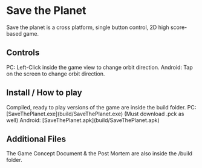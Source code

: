 <h1>Save the Planet</h1>
<p> Save the planet is a cross platform, single button control, 2D high score-based game. </p>

<h2>Controls</h2>
PC: Left-Click inside the game view to change orbit direction.
Android: Tap on the screen to change orbit direction.

<h2>Install / How to play</h2>
Compiled, ready to play versions of the game are inside the build folder.
PC: [SaveThePlanet.exe](build/SaveThePlanet.exe) (Must download .pck as well)
Android: [SaveThePlanet.apk](build/SaveThePlanet.apk)

<h2>Additional Files</h3>
The Game Concept Document & the Post Mortem are also inside the /build folder.

